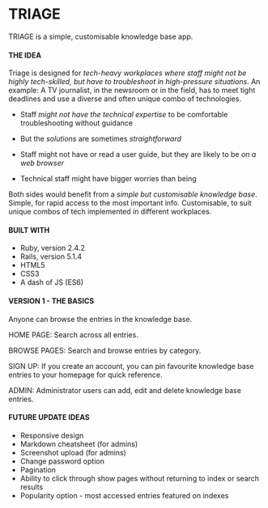 # TRIAGE

TRIAGE is a simple, customisable knowledge base app.

#### THE IDEA

Triage is designed for *tech-heavy workplaces where staff might not be highly tech-skilled, but have to troubleshoot in high-pressure situations*.
An example: A TV journalist, in the newsroom or in the field, has to meet tight deadlines and use a diverse and often unique combo of technologies.

- Staff *might not have the technical expertise* to be comfortable troubleshooting without guidance

- But the *solutions* are sometimes *straightforward*

- Staff might not have or read a user guide, but they are likely to be *on a web browser*

- Technical staff might have bigger worries than being

Both sides would benefit from a *simple but customisable knowledge base*.
Simple, for rapid access to the most important info.
Customisable, to suit unique combos of tech implemented in different workplaces.


#### BUILT WITH

- Ruby, version 2.4.2
- Rails, version 5.1.4
- HTML5
- CSS3
- A dash of JS (ES6)


#### VERSION 1 - THE BASICS

Anyone can browse the entries in the knowledge base.

HOME PAGE: Search across all entries.

BROWSE PAGES: Search and browse entries by category.

SIGN UP: If you create an account, you can pin favourite knowledge base entries to your homepage for quick reference.

ADMIN: Administrator users can add, edit and delete knowledge base entries.


#### FUTURE UPDATE IDEAS

- Responsive design
- Markdown cheatsheet (for admins)
- Screenshot upload (for admins)
- Change password option
- Pagination
- Ability to click through show pages without returning to index or search results
- Popularity option - most accessed entries featured on indexes
